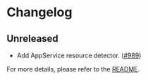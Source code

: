 # Changelog

## Unreleased

* Add AppService resource detector.
([#989](https://github.com/open-telemetry/opentelemetry-dotnet-contrib/pull/989))

For more details, please refer to the [README](README.md).
